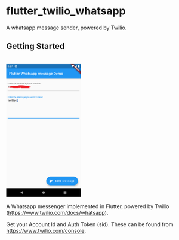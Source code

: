 # flutter_twilio_whatsapp

A whatsapp message sender, powered by Twilio.

## Getting Started

<br>
<img src="Screenshot_1.png" width=200>

A Whatsapp messenger implemented in Flutter, powered by Twilio (https://www.twilio.com/docs/whatsapp).

Get your Account Id and Auth Token (sid). These can be found from https://www.twilio.com/console.